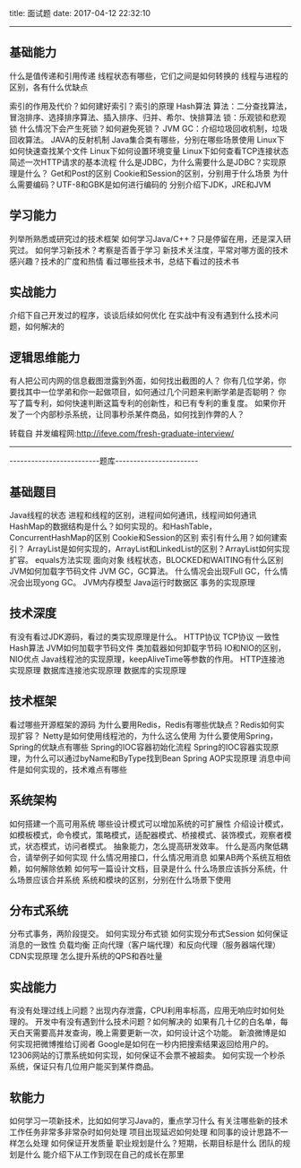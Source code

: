 title: 面试题
date: 2017-04-12 22:32:10

---

## 基础能力
什么是值传递和引用传递
线程状态有哪些，它们之间是如何转换的
线程与进程的区别，各有什么优缺点
<!-- more -->
索引的作用及代价？如何建好索引？索引的原理
Hash算法
算法：二分查找算法，冒泡排序、选择排序算法、插入排序、归并、希尔、快排算法
锁：乐观锁和悲观锁
什么情况下会产生死锁？如何避免死锁？
JVM GC：介绍垃圾回收机制，垃圾回收算法。
JAVA的反射机制
Java集合类有哪些，分别在哪些场景使用
Linux下如何快速查找某个文件
Linux下如何设置环境变量
Linux下如何查看TCP连接状态
简述一次HTTP请求的基本流程
什么是JDBC，为什么需要什么是JDBC？实现原理是什么？
Get和Post的区别
Cookie和Session的区别，分别用于什么场景
为什么需要编码？UTF-8和GBK是如何进行编码的
分别介绍下JDK，JRE和JVM
## 学习能力
列举所熟悉或研究过的技术框架
如何学习Java/C++？只是停留在用，还是深入研究过。
如何学习新技术？考察是否善于学习
新技术关注度，平常对哪方面的技术感兴趣？技术的广度和热情
看过哪些技术书，总结下看过的技术书
 

##  实战能力
介绍下自己开发过的程序，谈谈后续如何优化
在实战中有没有遇到什么技术问题，如何解决的
 

##  逻辑思维能力
有人把公司内网的信息截图泄露到外面，如何找出截图的人？
你有几位学弟，你要找其中一位学弟和你一起做项目，如何通过几个问题来判断学弟是否聪明？
你写了篇专利，如何快速判断这篇专利的创新性，和已有专利的重复度。
如果你开发了一个内部秒杀系统，让同事秒杀某件商品，如何找到作弊的人？

转载自 并发编程网:http://ifeve.com/fresh-graduate-interview/

----

-------------------------题库-----------------------
## 基础题目
Java线程的状态
进程和线程的区别，进程间如何通讯，线程间如何通讯
HashMap的数据结构是什么？如何实现的。和HashTable，ConcurrentHashMap的区别
Cookie和Session的区别
索引有什么用？如何建索引？
ArrayList是如何实现的，ArrayList和LinkedList的区别？ArrayList如何实现扩容。
equals方法实现
面向对象
线程状态，BLOCKED和WAITING有什么区别
JVM如何加载字节码文件
JVM GC，GC算法。
什么情况会出现Full GC，什么情况会出现yong GC。
JVM内存模型
Java运行时数据区
事务的实现原理
 

## 技术深度
 

有没有看过JDK源码，看过的类实现原理是什么。
HTTP协议
TCP协议
一致性Hash算法
JVM如何加载字节码文件
类加载器如何卸载字节码
IO和NIO的区别，NIO优点
Java线程池的实现原理，keepAliveTime等参数的作用。
HTTP连接池实现原理
数据库连接池实现原理
数据库的实现原理
 

## 技术框架
 

看过哪些开源框架的源码
为什么要用Redis，Redis有哪些优缺点？Redis如何实现扩容？
Netty是如何使用线程池的，为什么这么使用
为什么要使用Spring，Spring的优缺点有哪些
Spring的IOC容器初始化流程
Spring的IOC容器实现原理，为什么可以通过byName和ByType找到Bean
Spring AOP实现原理
消息中间件是如何实现的，技术难点有哪些
 

## 系统架构
 

如何搭建一个高可用系统
哪些设计模式可以增加系统的可扩展性
介绍设计模式，如模板模式，命令模式，策略模式，适配器模式、桥接模式、装饰模式，观察者模式，状态模式，访问者模式。
抽象能力，怎么提高研发效率。
什么是高内聚低耦合，请举例子如何实现
什么情况用接口，什么情况用消息
如果AB两个系统互相依赖，如何解除依赖
如何写一篇设计文档，目录是什么
什么场景应该拆分系统，什么场景应该合并系统
系统和模块的区别，分别在什么场景下使用
 

## 分布式系统
 

分布式事务，两阶段提交。
如何实现分布式锁
如何实现分布式Session
如何保证消息的一致性
负载均衡
正向代理（客户端代理）和反向代理（服务器端代理）
CDN实现原理
怎么提升系统的QPS和吞吐量
 

## 实战能力
 

有没有处理过线上问题？出现内存泄露，CPU利用率标高，应用无响应时如何处理的。
开发中有没有遇到什么技术问题？如何解决的
如果有几十亿的白名单，每天白天需要高并发查询，晚上需要更新一次，如何设计这个功能。
新浪微博是如何实现把微博推给订阅者
Google是如何在一秒内把搜索结果返回给用户的。
12306网站的订票系统如何实现，如何保证不会票不被超卖。
如何实现一个秒杀系统，保证只有几位用户能买到某件商品。
 

## 软能力
 

如何学习一项新技术，比如如何学习Java的，重点学习什么
有关注哪些新的技术
工作任务非常多非常杂时如何处理
项目出现延迟如何处理
和同事的设计思路不一样怎么处理
如何保证开发质量
职业规划是什么？短期，长期目标是什么
团队的规划是什么
能介绍下从工作到现在自己的成长在那里